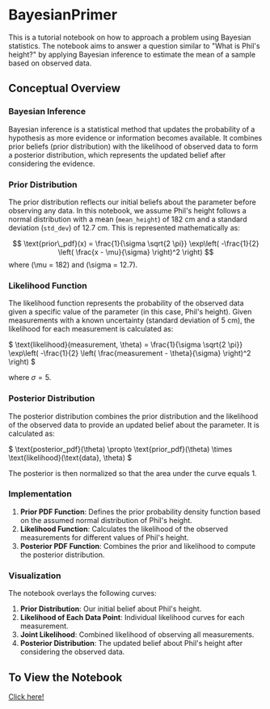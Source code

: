 # BayesianPrimer

This is a tutorial notebook on how to approach a problem using Bayesian statistics. The notebook aims to answer a question similar to "What is Phil's height?" by applying Bayesian inference to estimate the mean of a sample based on observed data.

## Conceptual Overview

### Bayesian Inference
Bayesian inference is a statistical method that updates the probability of a hypothesis as more evidence or information becomes available. It combines prior beliefs (prior distribution) with the likelihood of observed data to form a posterior distribution, which represents the updated belief after considering the evidence.

### Prior Distribution
The prior distribution reflects our initial beliefs about the parameter before observing any data. In this notebook, we assume Phil's height follows a normal distribution with a mean (`mean_height`) of 182 cm and a standard deviation (`std_dev`) of 12.7 cm. This is represented mathematically as:

$$ \text{prior\_pdf}(x) = \frac{1}{\sigma \sqrt{2 \pi}} \exp\left( -\frac{1}{2} \left( \frac{x - \mu}{\sigma} \right)^2 \right) $$
where \(\mu = 182\) and \(\sigma = 12.7\).

### Likelihood Function
The likelihood function represents the probability of the observed data given a specific value of the parameter (in this case, Phil's height). Given measurements with a known uncertainty (standard deviation of 5 cm), the likelihood for each measurement is calculated as:

$ \text{likelihood}(measurement, \theta) = \frac{1}{\sigma \sqrt{2 \pi}} \exp\left( -\frac{1}{2} \left( \frac{measurement - \theta}{\sigma} \right)^2 \right) $

where $\sigma = 5$.

### Posterior Distribution
The posterior distribution combines the prior distribution and the likelihood of the observed data to provide an updated belief about the parameter. It is calculated as:

$ \text{posterior\_pdf}(\theta) \propto \text{prior\_pdf}(\theta) \times \text{likelihood}(\text{data}, \theta) $

The posterior is then normalized so that the area under the curve equals 1.

### Implementation
1. **Prior PDF Function**: Defines the prior probability density function based on the assumed normal distribution of Phil's height.
2. **Likelihood Function**: Calculates the likelihood of the observed measurements for different values of Phil's height.
3. **Posterior PDF Function**: Combines the prior and likelihood to compute the posterior distribution.

### Visualization
The notebook overlays the following curves:
1. **Prior Distribution**: Our initial belief about Phil's height.
2. **Likelihood of Each Data Point**: Individual likelihood curves for each measurement.
3. **Joint Likelihood**: Combined likelihood of observing all measurements.
4. **Posterior Distribution**: The updated belief about Phil's height after considering the observed data.

## To View the Notebook
[Click here!](https://nbviewer.org/github/emcarthur123/BayesianPrimer/blob/main/first_posterior_PDF.ipynb)

